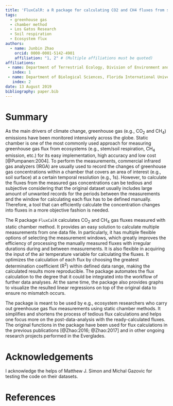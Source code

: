 ```yaml
---
title: 'FluxCalR: a R package for calculating CO2 and CH4 fluxes from static chambers'
tags:
  - greenhouse gas
  - chamber method
  - Los Gatos Research 
  - Soil respiration
  - Ecosystem flux
authors:
  - name: Junbin Zhao
    orcid: 0000-0001-5142-4901
    affiliation: "1, 2" # (Multiple affiliations must be quoted)
affiliations:
 - name: Department of Terrestrial Ecology, Division of Environment and Natural Resources, Norwegian Institute of Bioeconomy Research, Ås, Norway
   index: 1
 - name: Department of Biological Sciences, Florida International University, Miami, FL, USA
   index: 2
date: 13 August 2019
bibliography: paper.bib
---
```


# Summary

As the main drivers of climate change, greenhouse gas (e.g., CO<sub>2</sub> and CH<sub>4</sub>) emissions have been monitored intensively across the globe. Static chamber is one of the most commonly used approach for measuring greenhouse gas flux from ecosystems (e.g., stem/soil respiration, CH<sub>4</sub> emission, etc.) for its easy implementation, high accuracy and low cost [@Pumpanen:2004]. To perform the measurements, commercial infrared gas analyzers (IRGA) are usually used to record the changes of greenhouse gas concentrations within a chamber that covers an area of interest (e.g., soil surface) at a certain temporal resolution (e.g., 1s). However, to calculate the fluxes from the measured gas concentrations can be tedious and subjective considering that the original dataset usually includes large amount of unwanted records for the periods between the measurements and the window for calculating each flux has to be defined manually. Therefore, a tool that can efficiently calculate the concentration changes into fluxes in a more objective fashion is needed. 

The R package ``FluxCalR`` calculates CO<sub>2</sub> and CH<sub>4</sub> gas fluxes measured with static chamber method. It provides an easy solution to calculate multiple measurements from one data file. In particularly, it has multiple flexible options of selecting the measurement windows, which greatly improves the efficiency of processing the manually measured fluxes with irregular durations during and between measurements. It is also flexible in acquiring the input of the air temperature variable for calculating the fluxes. It optimizes the calculation of each flux by choosing the greatest determination coefficient (R<sup>2</sup>) within defined data range, making the calculated results more reproducible. The package automates the flux calculation to the degree that it could be integrated into the workflow of further data analyses. At the same time, the package also provides graphs to visualize the resulted linear regressions on top of the original data to ensure no mismatch occurs. 

The package is meant to be used by e.g., ecosystem researchers who carry out greenhouse gas flux measurements using static chamber methods. It simplifies and shortens the process of tedious flux calculations and helps one focus more on the post-data-analysis with the ready-calculated fluxes. The original functions in the package have been used for flux calculations in the previous publications [@Zhao:2016; @Zhao:2017] and in other ongoing research projects performed in the Everglades.  



# Acknowledgements

I acknowledge the helps of Matthew J. Simon and Michal Gazovic for testing the code on their datasets.

# References
